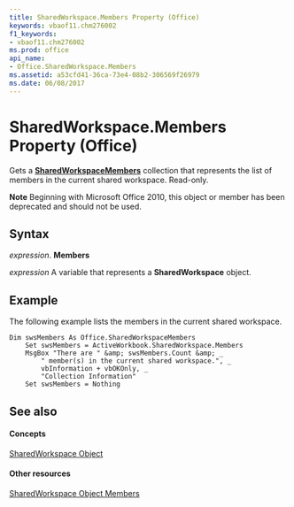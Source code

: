 ```yaml
---
title: SharedWorkspace.Members Property (Office)
keywords: vbaof11.chm276002
f1_keywords:
- vbaof11.chm276002
ms.prod: office
api_name:
- Office.SharedWorkspace.Members
ms.assetid: a53cfd41-36ca-73e4-08b2-306569f26979
ms.date: 06/08/2017
---
```



# SharedWorkspace.Members Property (Office)

Gets a  **[SharedWorkspaceMembers](sharedworkspacemembers-object-office.md)** collection that represents the list of members in the current shared workspace. Read-only.


 **Note**  Beginning with Microsoft Office 2010, this object or member has been deprecated and should not be used.


## Syntax

 _expression_. **Members**

 _expression_ A variable that represents a **SharedWorkspace** object.


## Example

The following example lists the members in the current shared workspace.


```
Dim swsMembers As Office.SharedWorkspaceMembers 
    Set swsMembers = ActiveWorkbook.SharedWorkspace.Members 
    MsgBox "There are " &amp; swsMembers.Count &amp; _ 
        " member(s) in the current shared workspace.", _ 
        vbInformation + vbOKOnly, _ 
        "Collection Information" 
    Set swsMembers = Nothing 

```


## See also


#### Concepts


[SharedWorkspace Object](sharedworkspace-object-office.md)
#### Other resources


[SharedWorkspace Object Members](sharedworkspace-members-office.md)


